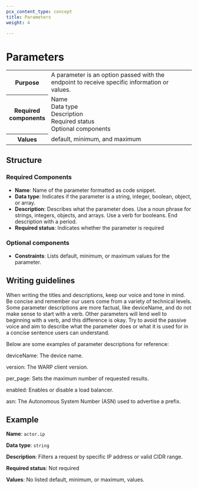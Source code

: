 ```yaml
---
pcx_content_type: concept
title: Parameters
weight: 4

---
```


# Parameters

<table>
  <tr>
    <th style="width:20%">Purpose</th>
    <td>A parameter is an option passed with the endpoint to receive specific information or values.</td>
  </tr>
  <tr>
    <th>Required components</th>
    <td>Name<br/>Data type<br/>Description<br/>Required status<br/>Optional components</td>
  </tr>
  <tr>
    <th>Values</th>
    <td>default, minimum, and maximum</td>
  </tr>
</table>

## Structure

### Required Components

+ **Name**: Name of the parameter formatted as code snippet.
+ **Data type**: Indicates if the parameter is a string, integer, boolean, object, or array.
+ **Description**: Describes what the parameter does. Use a noun phrase for strings, integers, objects, and arrays. Use a verb for booleans. End description with a period.
+ **Required status**: Indicates whether the parameter is required

### Optional components

+ **Constraints**: Lists default, minimum, or maximum values for the parameter.

## Writing guidelines

When writing the titles and descriptions, keep our voice and tone in mind. Be concise and remember our users come from a variety of technical levels. Some parameter descriptions are more factual, like deviceName, and do not make sense to start with a verb. Other parameters will lend well to beginning with a verb, and this difference is okay. Try to avoid the passive voice and aim to describe what the parameter does or what it is used for in a concise sentence users can understand.

Below are some examples of parameter descriptions for reference:

deviceName: The device name.

version: The WARP client version.

per_page: Sets the maximum number of requested results.

enabled: Enables or disable a load balancer.

asn: The Autonomous System Number (ASN) used to advertise a prefix.

## Example

**Name**: `actor.ip`

**Data type**: `string`

**Description**: Filters a request by specific IP address or valid CIDR range.

**Required status**: Not required

**Values**: No listed default, minimum, or maximum, values.
